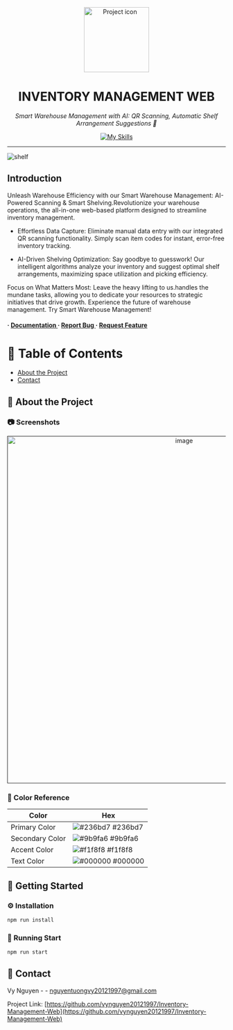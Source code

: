 
<div align="center">
<img src="https://github.com/vynguyen20121997/Inventory-Management-Web-FE/assets/133662722/b4aa9f4d-6a8a-4548-a178-d65ebacc352d" align="center" width="150" alt="Project icon">
<h1> INVENTORY MANAGEMENT WEB  </h1>

 *Smart Warehouse Management with AI: QR Scanning, Automatic Shelf Arrangement Suggestions 🚀*


[![My Skills](https://skillicons.dev/icons?i=react,redux,tailwind,nodejs,express,jest,mongodb&theme=light)](https://skillicons.dev)
 </div>

---	

![shelf](https://github.com/vynguyen20121997/Inventory-Management-Web-FE/assets/133662722/f8daa0be-e2fd-46de-ab46-a6bbe3806dfe)

## Introduction

Unleash Warehouse Efficiency with our Smart Warehouse Management: AI-Powered Scanning & Smart Shelving.Revolutionize your warehouse operations, the all-in-one web-based platform designed to streamline inventory management.

+ Effortless Data Capture: Eliminate manual data entry with our integrated QR scanning functionality. Simply scan item codes for instant, error-free inventory tracking.

+ AI-Driven Shelving Optimization: Say goodbye to guesswork! Our intelligent algorithms analyze your inventory and suggest optimal shelf arrangements, maximizing space utilization and picking efficiency.

Focus on What Matters Most: Leave the heavy lifting to us.handles the mundane tasks, allowing you to dedicate your resources to strategic initiatives that drive growth.
Experience the future of warehouse management. Try Smart Warehouse Management!

<h4> <span> · </span> <a href="https://github.com/Vy Nguyen/https://github.com/vynguyen20121997/blob/master/README.md"> Documentation </a> <span> · </span> <a href="https://github.com/Vy Nguyen/https://github.com/vynguyen20121997/issues"> Report Bug </a> <span> · </span> <a href="https://github.com/Vy Nguyen/https://github.com/vynguyen20121997/issues"> Request Feature </a> </h4>


</div>

# :notebook_with_decorative_cover: Table of Contents

- [About the Project](#star2-about-the-project)
- [Contact](#handshake-contact)


## :star2: About the Project

### :camera: Screenshots
<div align="center"> <a href=""><img src="https://private-user-images.githubusercontent.com/133662722/313388073-f8daa0be-e2fd-46de-ab46-a6bbe3806dfe.png?jwt=eyJhbGciOiJIUzI1NiIsInR5cCI6IkpXVCJ9.eyJpc3MiOiJnaXRodWIuY29tIiwiYXVkIjoicmF3LmdpdGh1YnVzZXJjb250ZW50LmNvbSIsImtleSI6ImtleTUiLCJleHAiOjE3MTE2NDAxMjAsIm5iZiI6MTcxMTYzOTgyMCwicGF0aCI6Ii8xMzM2NjI3MjIvMzEzMzg4MDczLWY4ZGFhMGJlLWUyZmQtNDZkZS1hYjQ2LWE2YmJlMzgwNmRmZS5wbmc_WC1BbXotQWxnb3JpdGhtPUFXUzQtSE1BQy1TSEEyNTYmWC1BbXotQ3JlZGVudGlhbD1BS0lBVkNPRFlMU0E1M1BRSzRaQSUyRjIwMjQwMzI4JTJGdXMtZWFzdC0xJTJGczMlMkZhd3M0X3JlcXVlc3QmWC1BbXotRGF0ZT0yMDI0MDMyOFQxNTMwMjBaJlgtQW16LUV4cGlyZXM9MzAwJlgtQW16LVNpZ25hdHVyZT05MDkwMGYwOTVkMmVlNDMxOTE0ODFhMWFjOTYyYzY3ZTUzOWMxMTQ0OGRlNTVhMzg2YzhkNWY2YTc4NTNiYmRlJlgtQW16LVNpZ25lZEhlYWRlcnM9aG9zdCZhY3Rvcl9pZD0wJmtleV9pZD0wJnJlcG9faWQ9MCJ9.8Q0lwxoh9MyhtTF3IS3bdOGh3BumP9Y6JJM1kwuk3Iw" alt='image' width='800'/></a> </div>



### :art: Color Reference
| Color | Hex |
| --------------- | ---------------------------------------------------------------- |
| Primary Color | ![#236bd7](https://via.placeholder.com/10/236bd7?text=+) #236bd7 |
| Secondary Color | ![#9b9fa6](https://via.placeholder.com/10/9b9fa6?text=+) #9b9fa6 |
| Accent Color | ![#f1f8f8](https://via.placeholder.com/10/f1f8f8?text=+) #f1f8f8 |
| Text Color | ![#000000](https://via.placeholder.com/10/000000?text=+) #000000 |

## :toolbox: Getting Started

### :gear: Installation


```bash
npm run install
```


### :test_tube: Running Start


```bash
npm run start
```


## :handshake: Contact

Vy Nguyen - - nguyentuongvy20121997@gmail.com

Project Link: [https://github.com/vynguyen20121997/Inventory-Management-Web](https://github.com/vynguyen20121997/Inventory-Management-Web)
